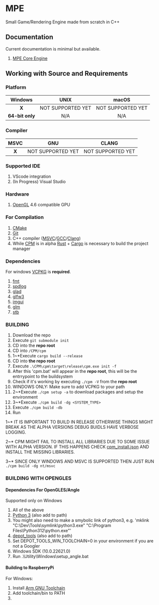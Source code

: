 # MPE

Small Game/Rendering Engine made from scratch in C++

## Documentation

Current documentation is minimal but available.

1. [MPE Core Engine](https://durengo.github.io/MPE/Documentation/MPE/html/index.html)

## Working with Source and Requirements

### Platform

|     Windows     |       UNIX        |       macOS       |
| :-------------: | :---------------: | :---------------: |
|      __X__      | NOT SUPPORTED YET | NOT SUPPORTED YET |
| __64-bit only__ |        N/A        |        N/A        |

### Compiler

| MSVC  |        GNU        |       CLANG       |
| :---: | :---------------: | :---------------: |
| __X__ | NOT SUPPORTED YET | NOT SUPPORTED YET |

### Supported IDE

1. VScode integration
2. (In Progress) Visual Studio

### Hardware

1. [OpenGL](https://www.opengl.org/) 4.6 compatible GPU

### For Compilation

1. [CMake](https://cmake.org/)
2. [Git](https://git-scm.com/)
3. C++ compiler ([MSVC](https://visualstudio.microsoft.com/downloads/)/[GCC](https://gcc.gnu.org/)/[Clang](https://clang.llvm.org/))
4. While [CPM](https://github.com/Durengo/CPM) is in alpha [Rust](https://www.rust-lang.org/) + [Cargo](https://crates.io/) is necessary to build the project manager

### Dependencies

For windows [VCPKG](https://vcpkg.io/) is __required__.

1. [fmt](https://github.com/fmtlib/fmt)
2. [spdlog](https://github.com/gabime/spdlog)
3. [glad](https://glad.dav1d.de/)
4. [glfw3](https://github.com/glfw/glfw)
5. [imgui](https://github.com/ocornut/imgui)
6. [glm](https://github.com/g-truc/glm)
7. [stb](https://github.com/nothings/stb)

### BUILDING

1. Download the repo
2. Execute ``git submodule init``
3. CD into the __repo root__
4. CD into ``/CPM/cpm``
5. 1\~\*Execute ``cargo build --release``
6. CD into __the repo root__
7. Execute ``.\CPM\cpm\target\release\cpm.exe init -f``
8. After this 'cpm.bat' will appear in the __repo root__, this will be the entrrypoint to the buildsystem
9. Check if it's working by executing ``./cpm -V`` from the __repo root__
10. WINDOWS ONLY: Make sure to add VCPKG to your path
11. 2\~\*Execute ``./cpm setup -a`` to download packages and setup the environment
12. 3\~\*Execute ``./cpm build -dg <SYSTEM_TYPE>``
13. Execute ``./cpm build -db``
14. Run

1\~\* IT IS IMPORTANT TO BUILD IN RELEASE OTHERWISE THINGS MIGHT BREAK AS THE ALPHA VERSIONS DEBUG BUIDLS HAVE VERBOSE LOGGING.

2\~\* CPM MIGHT FAIL TO INSTALL ALL LIBRARIES DUE TO SOME ISSUE WITH ALPHA VERSION. IF THIS HAPPENS CHECK [cpm_install.json](cpm_install.json) AND INSTALL THE MISSING LIBRARIES.

3\~\* SINCE ONLY WINDOWS AND MSVC IS SUPPORTED THEN JUST RUN ``./cpm build -dg nt/msvc``

### BUILDING WITH OPENGLES

#### Dependencies For OpenGLES/Angle

Supported only on Windows

1. All of the above
2. [Python 3](https://www.python.org/downloads/) (also add to path)
3. You might also need to make a smybolic link of python3, e.g. 'mklink "C:\Dev\Tools\symlink\python3.exe" "C:\Program Files\Python312\python.exe"'
4. [depot_tools](https://commondatastorage.googleapis.com/chrome-infra-docs/flat/depot_tools/docs/html/depot_tools_tutorial.html#_setting_up) (also add to path)
5. Set DEPOT_TOOLS_WIN_TOOLCHAIN=0 in your environment if you are not a Googler
6. Windows SDK (10.0.22621.0)
7. Run .\Utility\Windows\setup_angle.bat

#### Building to RaspberryPi

For Windows:

1. Install [Arm GNU Toolchain](https://developer.arm.com/Tools%20and%20Software/GNU%20Toolchain)
2. Add toolchain/bin to PATH
3. 